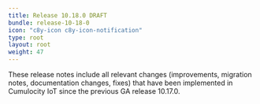 ```yaml
---
title: Release 10.18.0 DRAFT
bundle: release-10-18-0
icon: "c8y-icon c8y-icon-notification"
type: root
layout: root
weight: 47
---
```


These release notes include all relevant changes (improvements, migration notes, documentation changes, fixes) that have been implemented in Cumulocity IoT since the previous GA release 10.17.0.
